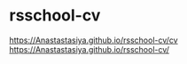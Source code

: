 # rsschool-cv
https://Anastastasiya.github.io/rsschool-cv/cv
https://Anastastasiya.github.io/rsschool-cv/
